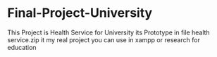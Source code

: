# Final-Project-University
This Project is Health Service for University its Prototype 
in file health service.zip it my real project you can use in xampp or research for education
